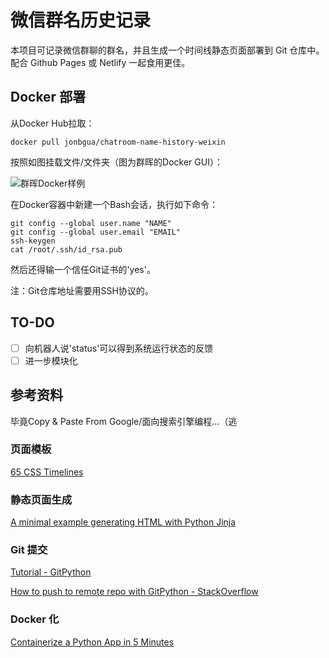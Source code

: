 # 微信群名历史记录

本项目可记录微信群聊的群名，并且生成一个时间线静态页面部署到 Git 仓库中。配合 Github Pages 或 Netlify 一起食用更佳。

## Docker 部署

从Docker Hub拉取：

```shell
docker pull jonbgua/chatroom-name-history-weixin
```

按照如图挂载文件/文件夹（图为群晖的Docker GUI）：

![群晖Docker样例](https://cdn.jsdelivr.net/gh/jianggua/chatroom-name-history-weixin@master/docs/docker_setting_1.png)

在Docker容器中新建一个Bash会话，执行如下命令：

```shell
git config --global user.name "NAME"
git config --global user.email "EMAIL"
ssh-keygen
cat /root/.ssh/id_rsa.pub
```

然后还得输一个信任Git证书的'yes'。

注：Git仓库地址需要用SSH协议的。

## TO-DO

- [ ] 向机器人说'status'可以得到系统运行状态的反馈
- [ ] 进一步模块化

## 参考资料

毕竟Copy & Paste From Google/面向搜索引擎编程…（逃

### 页面模板

[65 CSS Timelines](https://freefrontend.com/css-timelines/)

### 静态页面生成

[A minimal example generating HTML with Python Jinja](https://code-maven.com/minimal-example-generating-html-with-python-jinja)

### Git 提交

[Tutorial - GitPython](https://gitpython.readthedocs.io/en/stable/tutorial.html)

[How to push to remote repo with GitPython - StackOverflow](https://stackoverflow.com/questions/41429525/how-to-push-to-remote-repo-with-gitpython)

### Docker 化

[Containerize a Python App in 5 Minutes](https://www.wintellect.com/containerize-python-app-5-minutes/)
